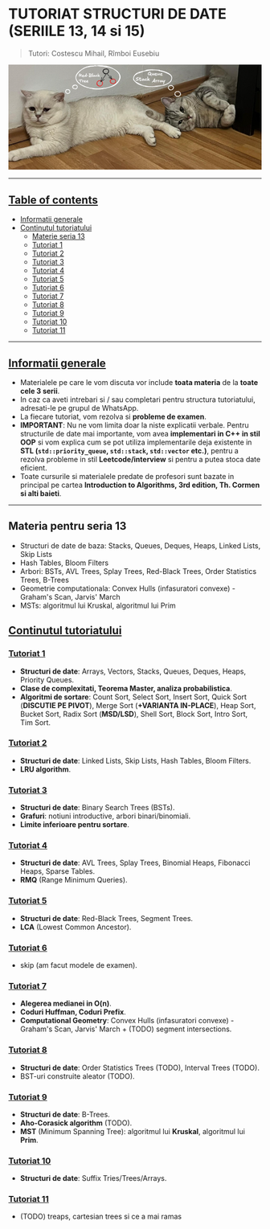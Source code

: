 # TUTORIAT STRUCTURI DE DATE (SERIILE 13, 14 si 15)

> Tutori: Costescu Mihail, Rîmboi Eusebiu

![Image](administrative_stuff/images/bestpicever.png)

---

## <ins>Table of contents</ins>
- [Informatii generale](#informatii-generale)
- [Continutul tutoriatului](#continutul-tutoriatului)
  - [Materie seria 13](#materia-pentru-seria-13)
  - [Tutoriat 1](#tutoriat-1)
  - [Tutoriat 2](#tutoriat-2)
  - [Tutoriat 3](#tutoriat-3)
  - [Tutoriat 4](#tutoriat-4)
  - [Tutoriat 5](#tutoriat-5)
  - [Tutoriat 6](#tutoriat-6)
  - [Tutoriat 7](#tutoriat-7)
  - [Tutoriat 8](#tutoriat-8)
  - [Tutoriat 9](#tutoriat-9)
  - [Tutoriat 10](#tutoriat-10)
  - [Tutoriat 11](#tutoriat-11)

---

## <ins>Informatii generale</ins>
* Materialele pe care le vom discuta vor include **toata materia** de la **toate cele 3 serii**.
* In caz ca aveti intrebari si / sau completari pentru structura tutoriatului, adresati-le pe grupul de WhatsApp.
* La fiecare tutoriat, vom rezolva si <b>probleme de examen</b>.
* <b>IMPORTANT</b>: Nu ne vom limita doar la niste explicatii verbale. Pentru structurile de date mai importante, vom avea <b>implementari in C++ in stil OOP</b> si vom explica cum se pot utiliza implementarile deja existente in <b>STL (`std::priority_queue`, `std::stack`, `std::vector` etc.)</b>, pentru a rezolva probleme in stil <b>Leetcode/interview</b> si pentru a putea stoca date eficient.
* Toate cursurile si materialele predate de profesori sunt bazate in principal pe cartea **Introduction to Algorithms, 3rd edition, Th. Cormen si alti baieti**.

---

## Materia pentru seria 13
- Structuri de date de baza: Stacks, Queues, Deques, Heaps, Linked Lists, Skip Lists
- Hash Tables, Bloom Filters
- Arbori: BSTs, AVL Trees, Splay Trees, Red-Black Trees, Order Statistics Trees, B-Trees
- Geometrie computationala: Convex Hulls (infasuratori convexe) - Graham's Scan, Jarvis' March
- MSTs: algoritmul lui Kruskal, algoritmul lui Prim

## 

## <ins>Continutul tutoriatului</ins>
### <ins>Tutoriat 1</ins>
* <b>Structuri de date</b>: Arrays, Vectors, Stacks, Queues, Deques, Heaps, Priority Queues.
* <b>Clase de complexitati, Teorema Master, analiza probabilistica</b>.
* <b>Algoritmi de sortare</b>: Count Sort, Select Sort, Insert Sort, Quick Sort (<b>DISCUTIE PE PIVOT</b>), Merge Sort (<b>+VARIANTA IN-PLACE</b>), Heap Sort, Bucket Sort, Radix Sort (<b>MSD/LSD</b>), Shell Sort, Block Sort, Intro Sort, Tim Sort.

### <ins>Tutoriat 2</ins>
* <b>Structuri de date</b>: Linked Lists, Skip Lists, Hash Tables, Bloom Filters.
* **LRU algorithm**.

### <ins>Tutoriat 3</ins>
* <b>Structuri de date</b>: Binary Search Trees (BSTs).
* <b>Grafuri</b>: notiuni introductive, arbori binari/binomiali.
* <b>Limite inferioare pentru sortare</b>.

### <ins>Tutoriat 4</ins>
* <b>Structuri de date</b>: AVL Trees, Splay Trees, Binomial Heaps, Fibonacci Heaps, Sparse Tables.
* <b>RMQ</b> (Range Minimum Queries).

### <ins>Tutoriat 5</ins>
- **Structuri de date**: Red-Black Trees, Segment Trees.
- **LCA** (Lowest Common Ancestor).

### <ins>Tutoriat 6</ins>
- skip (am facut modele de examen).

### <ins>Tutoriat 7</ins>
- **Alegerea medianei in O(n)**.
- **Coduri Huffman, Coduri Prefix**.
- **Computational Geometry**: Convex Hulls (infasuratori convexe) - Graham's Scan, Jarvis' March + (TODO) segment intersections.

### <ins>Tutoriat 8</ins>
- **Structuri de date**: Order Statistics Trees (TODO), Interval Trees (TODO).
- BST-uri construite aleator (TODO).

### <ins>Tutoriat 9</ins>
- **Structuri de date**: B-Trees.
- **Aho-Corasick algorithm** (TODO).
- **MST** (Minimum Spanning Tree): algoritmul lui **Kruskal**, algoritmul lui **Prim**.

### <ins>Tutoriat 10</ins>
- **Structuri de date**: Suffix Tries/Trees/Arrays.

### <ins>Tutoriat 11</ins>
- (TODO) treaps, cartesian trees si ce a mai ramas
